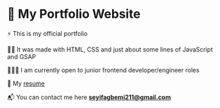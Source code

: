 # 💼 My Portfolio Website

⚡ This is my official portfolio 

🦿🦾 It was made with HTML, CSS and just about some lines of JavaScript and GSAP

👨🏽‍💻 I am currently open to junior frontend developer/engineer roles

📝 My [resume](https://drive.google.com/file/d/1gVXNnast6FCzrLjpUMbWJVgHs3LxFW9K/view?usp=drivesdk)

📬 You can contact me here **seyifagbemi211@gmail.com**
